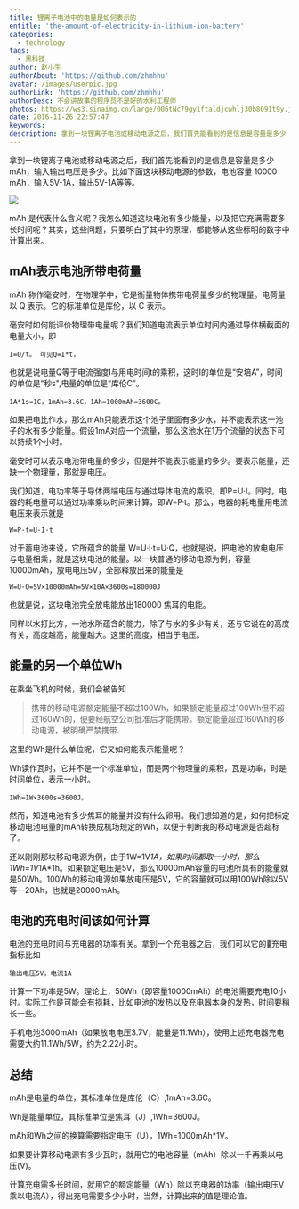 ```yaml
---
title: 锂离子电池中的电量是如何表示的
entitle: 'the-amount-of-electricity-in-lithium-ion-battery'
categories:
  - technology
tags:
  - 黑科技
author: 赵小生
authorAbout: 'https://github.com/zhmhhu'
avatar: /images/userpic.jpg
authorLink: 'https://github.com/zhmhhu'
authorDesc: 不会讲故事的程序员不是好的水利工程师
photos: https://ws3.sinaimg.cn/large/006tNc79gy1ftaldjcwhlj30b8091t9y.jpg
date: 2016-11-26 22:57:47
keywords:
description: 拿到一块锂离子电池或移动电源之后，我们首先能看到的是信息是容量是多少 mAh，输入输出电压是多少。比如下面这块移动电源的参数，电池容量10000mAh，输入5V,1A，输出5V,1A等等。
---
```


拿到一块锂离子电池或移动电源之后，我们首先能看到的是信息是容量是多少 mAh，输入输出电压是多少。比如下面这块移动电源的参数，电池容量 10000 mAh，输入5V-1A，输出5V-1A等等。

![](https://ws3.sinaimg.cn/large/006tNc79gy1ftaldjcwhlj30b8091t9y.jpg)

mAh 是代表什么含义呢？我怎么知道这块电池有多少能量，以及把它充满需要多长时间呢？其实，这些问题，只要明白了其中的原理，都能够从这些标明的数字中计算出来。

## mAh表示电池所带电荷量

mAh 称作毫安时，在物理学中，它是衡量物体携带电荷量多少的物理量。电荷量以 Q 表示。它的标准单位是库伦，以 C 表示。

毫安时如何能评价物理带电量呢？我们知道电流表示单位时间内通过导体横截面的电量大小，即

    I=Q/t。 可见Q=I*t，

也就是说电量Q等于电流强度I与用电时间t的乘积，这时I的单位是“安培A”，时间的单位是“秒s",电量的单位是“库伦C”。

    1A*1s=1C，1mAh=3.6C，1Ah=1000mAh=3600C。

如果把电比作水，那么mAh只能表示这个池子里面有多少水，并不能表示这一池子的水有多少能量。假设1mA对应一个流量，那么这池水在1万个流量的状态下可以持续1个小时。

毫安时可以表示电池带电量的多少，但是并不能表示能量的多少。要表示能量，还缺一个物理量，那就是电压。

我们知道，电功率等于导体两端电压与通过导体电流的乘积，即P=U·I。同时，电器的耗电量可以通过功率乘以时间来计算，即W=P·t。那么，电器的耗电量用电流电压来表示就是

    W=P·t=U·I·t

对于蓄电池来说，它所蕴含的能量 W=U·I·t=U·Q，也就是说，把电池的放电电压与电量相乘，就是这块电池的能量。以一块普通的移动电源为例，容量10000mAh，放电电压5V，全部释放出来的能量是

    W=U·Q=5V×10000mAh=5V×10A×3600s=180000J

也就是说，这块电池完全放电能放出180000 焦耳的电能。

同样以水打比方，一池水所蕴含的能力，除了与水的多少有关，还与它说在的高度有关，高度越高，能量越大。这里的高度，相当于电压。

## 能量的另一个单位Wh

在乘坐飞机的时候，我们会被告知
>携带的移动电源额定能量不超过100Wh，如果额定能量超过100Wh但不超过160Wh的，便要经航空公司批准后才能携带。额定能量超过160Wh的移动电源，被明确严禁携带.

这里的Wh是什么单位呢，它又如何能表示能量呢？

Wh读作瓦时，它并不是一个标准单位，而是两个物理量的乘积，瓦是功率，时是时间单位，表示一小时。

    1Wh=1W×3600s=3600J。

然而，知道电池有多少焦耳的能量并没有什么卵用。我们想知道的是，如何把标定移动电池电量的mAh转换成机场规定的Wh，以便于判断我的移动电源是否超标了。

还以刚刚那块移动电源为例，由于1W=1V*1A，如果时间都取一小时，那么1Wh=1V*1A*1h。如果额定电压是5V，那么10000mAh容量的电池所具有的能量就是50Wh。100Wh的移动电源如果放电压是5V，它的容量就可以用100Wh除以5V等一20Ah，也就是20000mAh。

## 电池的充电时间该如何计算

电池的充电时间与充电器的功率有关。拿到一个充电器之后，我们可以它的充电指标比如

    输出电压5V，电流1A

计算一下功率是5W。理论上，50Wh（即容量10000mAh）的电池需要充电10小时。实际工作是可能会有损耗，比如电池的发热以及充电器本身的发热，时间要稍长一些。

手机电池3000mAh（如果放电电压3.7V，能量是11.1Wh），使用上述充电器充电需要大约11.1Wh/5W，约为2.22小时。

## 总结
mAh是电量的单位，其标准单位是库伦（C）,1mAh=3.6C。

Wh是能量单位，其标准单位是焦耳（J）,1Wh=3600J。

mAh和Wh之间的换算需要指定电压（U），1Wh=1000mAh*1V。

如果要计算移动电源有多少瓦时，就用它的电池容量（mAh）除以一千再乘以电压(V)。

计算充电需多长时间，就用它的额定能量（Wh）除以充电器的功率（输出电压V乘以电流A），得出充电需要多少小时，当然，计算出来的值是理论值。